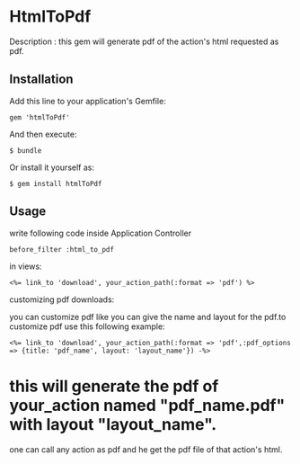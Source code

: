 # HtmlToPdf

Description : this gem will generate pdf of the action's html requested as pdf.

## Installation

Add this line to your application's Gemfile:

    gem 'htmlToPdf'

And then execute:

    $ bundle

Or install it yourself as:

    $ gem install htmlToPdf

## Usage

write following code inside Application Controller

    before_filter :html_to_pdf

in views:

    <%= link_to 'download', your_action_path(:format => 'pdf') %>

customizing pdf downloads:

you can customize pdf like you can give the name and layout for the pdf.to customize pdf use this following example:

    <%= link_to 'download', your_action_path(:format => 'pdf',:pdf_options => {title: 'pdf_name', layout: 'layout_name'}) -%>

 # this will generate the pdf of your_action named "pdf_name.pdf" with layout "layout_name".

 one can call any action as pdf and he get the pdf file of that action's html.
